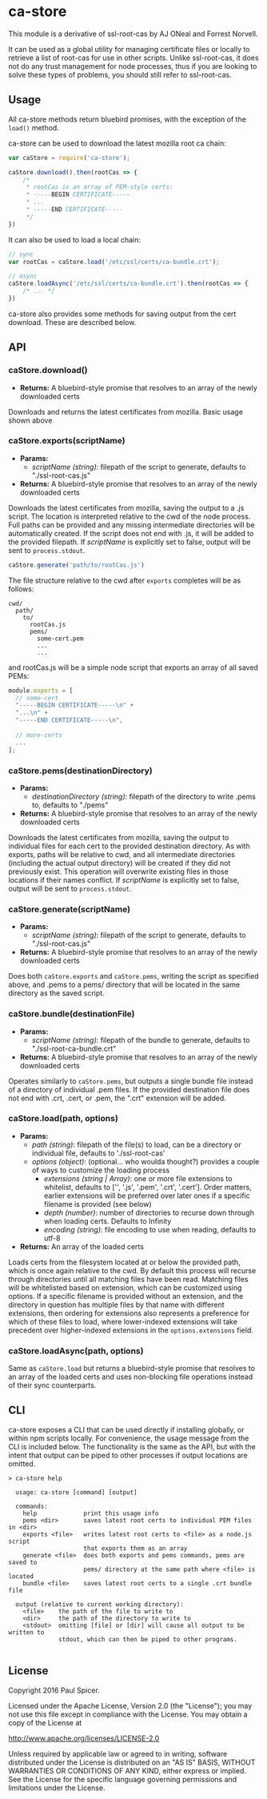# ca-store

This module is a derivative of ssl-root-cas by AJ ONeal and Forrest Norvell.

It can be used as a global utility for managing certificate files or locally to retrieve a list of root-cas for
use in other scripts. Unlike ssl-root-cas, it does not do any trust management for node processes, thus if you 
are looking to solve these types of problems, you should still refer to ssl-root-cas.

## Usage
All ca-store methods return bluebird promises, with the exception of the `load()` method.

ca-store can be used to download the latest mozilla root ca chain: 
```javascript
var caStore = require('ca-store');

caStore.download().then(rootCas => {
    /* 
     * rootCas is an array of PEM-style certs:
     * -----BEGIN CERTIFICATE-----
     * ...
     * -----END CERTIFICATE-----
     */
})
```
It can also be used to load a local chain:
```javascript
// sync
var rootCas = caStore.load('/etc/ssl/certs/ca-bundle.crt');

// async
caStore.loadAsync('/etc/ssl/certs/ca-bundle.crt').then(rootCas => {
    /* ... */
})
```
ca-store also provides some methods for saving output from the cert download. These are described below.

## API
### caStore.download()
* **Returns:** A bluebird-style promise that resolves to an array of the newly downloaded certs

Downloads and returns the latest certificates from mozilla. Basic usage shown above
### caStore.exports(scriptName)
* **Params:**
    - _scriptName (string)_: filepath of the script to generate, defaults to "./ssl-root-cas.js"
* **Returns:** A bluebird-style promise that resolves to an array of the newly downloaded certs

Downloads the latest certificates from mozilla, saving the output to a .js script. The location is interpreted relative 
to the cwd of the node process. Full paths can be provided and any missing intermediate directories will be automatically 
created. If the script does not end with .js, it will be added to the provided filepath.
If _scriptName_ is explicitly set to false, output will be sent to `process.stdout`.
```javascript
caStore.generate('path/to/rootCas.js')
```
The file structure relative to the cwd after `exports` completes will be as follows:
```
cwd/
  path/
    to/
      rootCas.js
      pems/
        some-cert.pem
        ...
        ...
```
and rootCas.js will be a simple node script that exports an array of all saved PEMs:
```javascript
module.exports = [
  // some-cert
  "-----BEGIN CERTIFICATE-----\n" +
  "...\n" +
  "-----END CERTIFICATE-----\n",
  
  // more-certs
  ...
];
```
### caStore.pems(destinationDirectory)
* **Params:**
    - _destinationDirectory (string)_: filepath of the directory to write .pems to, defaults to "./pems"
* **Returns:** A bluebird-style promise that resolves to an array of the newly downloaded certs

Downloads the latest certificates from mozilla, saving the output to individual files for each cert to the provided 
destination directory. As with exports, paths will be relative to cwd, and all intermediate directories (including the 
actual output directory) will be created if they did not previously exist. This operation will overwrite existing files 
in those locations if their names conflict.
If _scriptName_ is explicitly set to false, output will be sent to `process.stdout`.

### caStore.generate(scriptName)
* **Params:**
    - _scriptName (string)_: filepath of the script to generate, defaults to "./ssl-root-cas.js"
* **Returns:** A bluebird-style promise that resolves to an array of the newly downloaded certs

Does both `caStore.exports` and `caStore.pems`, writing the script as specified above, and .pems to a pems/ directory that 
will be located in the same directory as the saved script. 

### caStore.bundle(destinationFile)
* **Params:**
    - _scriptName (string)_: filepath of the bundle to generate, defaults to "./ssl-root-ca-bundle.crt"
* **Returns:** A bluebird-style promise that resolves to an array of the newly downloaded certs

Operates similarly to `caStore.pems`, but outputs a single bundle file instead of a directory of individual .pem files.
If the provided destination file does not end with .crt, .cert, or .pem, the ".crt" extension will be added.

### caStore.load(path, options)
* **Params:**
    - _path (string)_: filepath of the file(s) to load, can be a directory or individual file, defaults to './ssl-root-cas'
    - _options (object)_: (optional... who woulda thought?) provides a couple of ways to customize the loading process
        - _extensions (string | Array)_: one or more file extensions to whitelist, defaults to ['', '.js', '.pem', '.crt', '.cert'].
        Order matters, earlier extensions will be preferred over later ones if a specific filename is provided (see below)
        - _depth (number)_: number of directories to recurse down through when loading certs. Defaults to Infinity
        - _encoding (string)_: file encoding to use when reading, defaults to utf-8
* **Returns:** An array of the loaded certs

Loads certs from the filesystem located at or below the provided path, which is once again relative to the cwd. By default
this process will recurse through directories until all matching files have been read. Matching files will be whitelisted
based on extension, which can be customized using options. If a specific filename is provided without an extension, and the
directory in question has multiple files by that name with different extensions, then ordering for extensions also represents
a preference for which of these files to load, where lower-indexed extensions will take precedent over higher-indexed extensions
in the `options.extensions` field.

### caStore.loadAsync(path, options)
Same as `caStore.load` but returns a bluebird-style promise that resolves to an array of the loaded certs and uses non-blocking
file operations instead of their sync counterparts.

## CLI
ca-store exposes a CLI that can be used directly if installing globally, or within npm scripts locally. For convenience,
the usage message from the CLI is included below. The functionality is the same as the API, but with the intent that output
can be piped to other processes if output locations are omitted.
```
> ca-store help

  usage: ca-store [command] [output]
  
  commands:
    help             print this usage info
    pems <dir>       saves latest root certs to individual PEM files in <dir>
    exports <file>   writes latest root certs to <file> as a node.js script
                     that exports them as an array
    generate <file>  does both exports and pems commands, pems are saved to 
                     pems/ directory at the same path where <file> is located
    bundle <file>    saves latest root certs to a single .crt bundle file
  
  output (relative to current working directory):
    <file>    the path of the file to write to
    <dir>     the path of the directory to write to
    <stdout>  omitting [file] or [dir] will cause all output to be written to 
              stdout, which can then be piped to other programs.
  
```

## License
Copyright 2016 Paul Spicer.

Licensed under the Apache License, Version 2.0 (the "License");
you may not use this file except in compliance with the License.
You may obtain a copy of the License at

   http://www.apache.org/licenses/LICENSE-2.0

Unless required by applicable law or agreed to in writing, software
distributed under the License is distributed on an "AS IS" BASIS,
WITHOUT WARRANTIES OR CONDITIONS OF ANY KIND, either express or implied.
See the License for the specific language governing permissions and
limitations under the License.